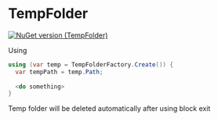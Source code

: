 # TempFolder

[![NuGet version (TempFolder)](https://img.shields.io/nuget/v/TempFolder.svg?style=flat-square)](https://www.nuget.org/packages/TempFolder/)

Using
```csharp
using (var temp = TempFolderFactory.Create()) {
  var tempPath = temp.Path;
  
  <do something>
}
```

Temp folder will be deleted automatically after using block exit
